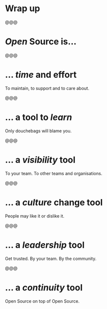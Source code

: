 <!-- .slide: data-state="contrasted" -->

# Wrap up

@@@

<!-- .slide: data-state="contrasted" -->

# *Open* Source is…

@@@

# … *time* and effort

To maintain, to support and to care about.

@@@

# … a tool to *learn*

Only douchebags will blame you.

@@@

# … a *visibility* tool

To your team. To other teams and organisations.

@@@

# … a *culture* change tool

People may like it or dislike it.

@@@

# … a *leadership* tool

Get trusted. By your team. By the community.

@@@

# … a *continuity* tool

Open Source on top of Open Source.